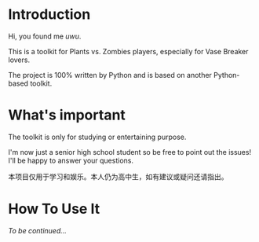 # Introduction

Hi, you found me *uwu*.

This is a toolkit for Plants vs. Zombies players, especially for Vase Breaker lovers.

The project is 100% written by Python and is based on another Python-based toolkit.

# What's important

The toolkit is only for studying or entertaining purpose.

I'm now just a senior high school student so be free to point out the issues! I'll be happy to answer your questions.

本项目仅用于学习和娱乐。本人仍为高中生，如有建议或疑问还请指出。

# How To Use It

*To be continued...*
